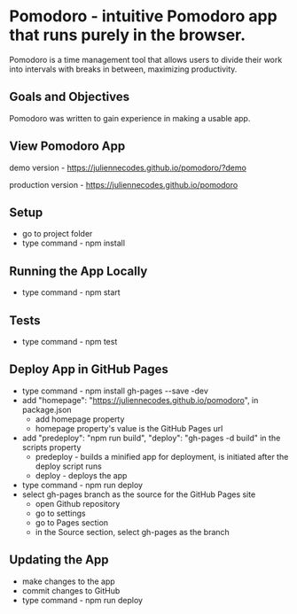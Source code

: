# Pomodoro - intuitive Pomodoro app that runs purely in the browser. 

Pomodoro is a time management tool that allows users to divide their work into intervals with breaks in between, maximizing productivity.

## Goals and Objectives
Pomodoro was written to gain experience in making a usable app.

## View Pomodoro App
demo version - https://juliennecodes.github.io/pomodoro/?demo

production version - https://juliennecodes.github.io/pomodoro

## Setup
- go to project folder
- type command - npm install

## Running the App Locally
- type command - npm start

## Tests
- type command - npm test

## Deploy App in GitHub Pages
- type command - npm install gh-pages --save -dev
- add "homepage": "https://juliennecodes.github.io/pomodoro", in package.json
  - add homepage property
  - homepage property's value is the GitHub Pages url
- add "predeploy": "npm run build", "deploy": "gh-pages -d build" in the scripts property
  - predeploy - builds a minified app for deployment, is initiated after the deploy script runs
  - deploy - deploys the app
- type command - npm run deploy
- select gh-pages branch as the source for the GitHub Pages site
  - open Github repository
  - go to settings
  - go to Pages section
  - in the Source section, select gh-pages as the branch

## Updating the App
- make changes to the app
- commit changes to GitHub
- type command - npm run deploy
